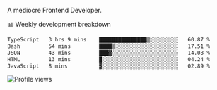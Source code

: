 A mediocre Frontend Developer.

📊 Weekly development breakdown
<!--START_SECTION:waka-->

```txt
TypeScript   3 hrs 9 mins    ███████████████▒░░░░░░░░░   60.87 %
Bash         54 mins         ████▒░░░░░░░░░░░░░░░░░░░░   17.51 %
JSON         43 mins         ███▓░░░░░░░░░░░░░░░░░░░░░   14.08 %
HTML         13 mins         █░░░░░░░░░░░░░░░░░░░░░░░░   04.24 %
JavaScript   8 mins          ▓░░░░░░░░░░░░░░░░░░░░░░░░   02.89 %
```

<!--END_SECTION:waka-->

<img src="https://gpvc.arturio.dev/iqbalfasri" alt="Profile views"/>
